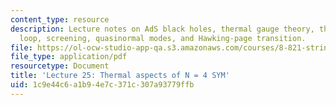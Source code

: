 ```yaml
---
content_type: resource
description: Lecture notes on AdS black holes, thermal gauge theory, the Polyakov-Susskind
  loop, screening, quasinormal modes, and Hawking-page transition.
file: https://ol-ocw-studio-app-qa.s3.amazonaws.com/courses/8-821-string-theory-fall-2008/1c9e44c6a1b94e7c371c307a93779ffb_lecture25.pdf
file_type: application/pdf
resourcetype: Document
title: 'Lecture 25: Thermal aspects of N = 4 SYM'
uid: 1c9e44c6-a1b9-4e7c-371c-307a93779ffb
---
```

